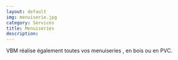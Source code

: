 ```yaml
---
layout: default
img: menuiserie.jpg
category: Services
title: Menuiseries
description:
---
```

  VBM réalise également toutes vos menuiseries , en bois ou en PVC.
